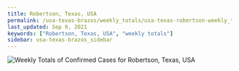 ```yaml
---
title: Robertson, Texas, USA
permalink: /usa-texas-brazos/weekly_totals/usa-texas-robertson-weekly_totals.html
last_updated: Sep 9, 2021
keywords: ["Robertson, Texas, USA", "weekly totals"]
sidebar: usa-texas-brazos_sidebar
---
```


![Weekly Totals of Confirmed Cases for Robertson, Texas, USA](/covid_tracker/images/graphs/usa-texas-robertson-weekly_totals_graph.png)
